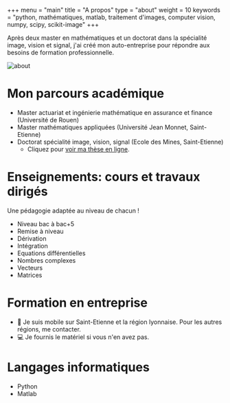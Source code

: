 +++
menu = "main"
title = "A propos"
type = "about"
weight = 10
keywords     = "python, mathématiques, matlab, traitement d'images, computer vision, numpy, scipy, scikit-image"
+++

Après deux master en mathématiques et un doctorat dans la spécialité image, vision et signal, j'ai créé mon auto-entreprise pour répondre aux besoins de formation professionnelle.

![about](../images/IA.jpg)

# Mon parcours académique

- Master actuariat et ingénierie mathématique en assurance et finance (Université de Rouen)
- Master mathématiques appliquées (Université Jean Monnet, Saint-Etienne)
- Doctorat spécialité image, vision, signal (Ecole des Mines, Saint-Etienne) 
    - Cliquez pour [voir ma thèse en ligne](https://www.theses.fr/2010EMSE0575).
    
# Enseignements: cours et travaux dirigés

Une pédagogie adaptée au niveau de chacun !

- Niveau bac à bac+5
- Remise à niveau
- Dérivation
- Intégration
- Equations différentielles
- Nombres complexes
- Vecteurs
- Matrices


# Formation en entreprise

- :red_car: Je suis mobile sur Saint-Etienne et la région lyonnaise. Pour les autres régions, me contacter.
- :computer: Je fournis le matériel si vous n'en avez pas.

# Langages informatiques

- Python
- Matlab
